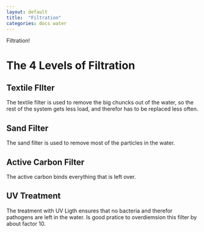 ```yaml
---
layout: default
title:  "Filtration"
categories: docs water
---
```


Filtration!

# The 4 Levels of Filtration
## Textile FIlter
The textile filter is used to remove the big chuncks out of the water, so the rest of the system gets less load, and therefor has to be replaced less often.
## Sand Filter
The sand filter is used to remove most of the particles in the water.
## Active Carbon Filter
The active carbon binds everything that is left over.
## UV Treatment
The treatment with UV Ligth ensures that no bacteria and therefor pathogens are left in the water. Is good pratice to overdiemsion this filter by about factor 10.
